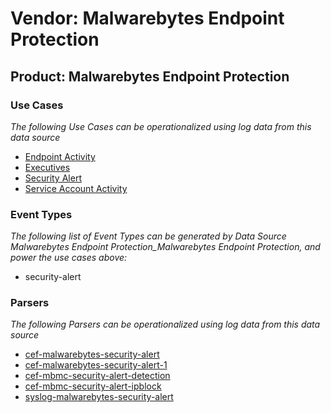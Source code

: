 Vendor: Malwarebytes Endpoint Protection
========================================
Product: Malwarebytes Endpoint Protection
-----------------------------------------

### Use Cases

_The following Use Cases can be operationalized using log data from this data source_

* [Endpoint Activity](../UseCases/usecase_endpoint_activity.md)
* [Executives](../UseCases/usecase_executives.md)
* [Security Alert](../UseCases/usecase_security_alert.md)
* [Service Account Activity](../UseCases/usecase_service_account_activity.md)


### Event Types

_The following list of Event Types can be generated by Data Source Malwarebytes Endpoint Protection_Malwarebytes Endpoint Protection, and power the use cases above:_

- security-alert


### Parsers

_The following Parsers can be operationalized using log data from this data source_

* [cef-malwarebytes-security-alert](../Parsers/parserContent_cef-malwarebytes-security-alert.md)
* [cef-malwarebytes-security-alert-1](../Parsers/parserContent_cef-malwarebytes-security-alert-1.md)
* [cef-mbmc-security-alert-detection](../Parsers/parserContent_cef-mbmc-security-alert-detection.md)
* [cef-mbmc-security-alert-ipblock](../Parsers/parserContent_cef-mbmc-security-alert-ipblock.md)
* [syslog-malwarebytes-security-alert](../Parsers/parserContent_syslog-malwarebytes-security-alert.md)
